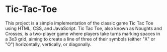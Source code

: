 # Tic-Tac-Toe

This project is a simple implementation of the classic game Tic Tac Toe using HTML, CSS, and JavaScript. Tic Tac Toe, also known as Noughts and Crosses, is a two-player game where players take turns marking spaces in a 3x3 grid, aiming to create a line of three of their symbols (either "X" or "O") horizontally, vertically, or diagonally.
